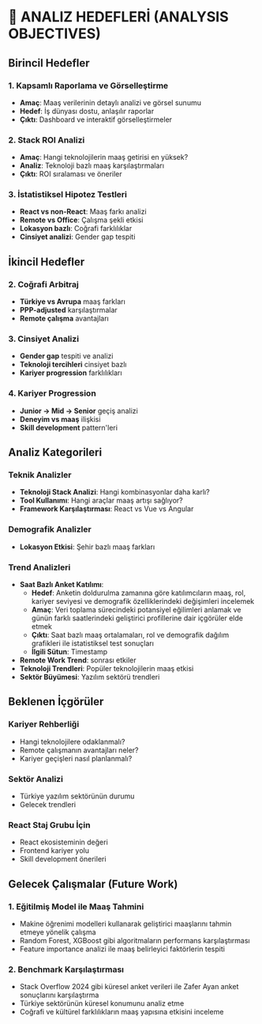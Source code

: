 # 🎯 ANALIZ HEDEFLERİ (ANALYSIS OBJECTIVES)

## Birincil Hedefler

### 1. Kapsamlı Raporlama ve Görselleştirme
- **Amaç**: Maaş verilerinin detaylı analizi ve görsel sunumu
- **Hedef**: İş dünyası dostu, anlaşılır raporlar
- **Çıktı**: Dashboard ve interaktif görselleştirmeler

### 2. Stack ROI Analizi
- **Amaç**: Hangi teknolojilerin maaş getirisi en yüksek?
- **Analiz**: Teknoloji bazlı maaş karşılaştırmaları
- **Çıktı**: ROI sıralaması ve öneriler

### 3. İstatistiksel Hipotez Testleri
- **React vs non-React**: Maaş farkı analizi
- **Remote vs Office**: Çalışma şekli etkisi
- **Lokasyon bazlı**: Coğrafi farklılıklar
- **Cinsiyet analizi**: Gender gap tespiti

## İkincil Hedefler

### 2. Coğrafi Arbitraj
- **Türkiye vs Avrupa** maaş farkları
- **PPP-adjusted** karşılaştırmalar
- **Remote çalışma** avantajları

### 3. Cinsiyet Analizi
- **Gender gap** tespiti ve analizi
- **Teknoloji tercihleri** cinsiyet bazlı
- **Kariyer progression** farklılıkları

### 4. Kariyer Progression
- **Junior → Mid → Senior** geçiş analizi
- **Deneyim vs maaş** ilişkisi
- **Skill development** pattern'leri

## Analiz Kategorileri

### Teknik Analizler
- **Teknoloji Stack Analizi**: Hangi kombinasyonlar daha karlı?
- **Tool Kullanımı**: Hangi araçlar maaş artışı sağlıyor?
- **Framework Karşılaştırması**: React vs Vue vs Angular

### Demografik Analizler
- **Lokasyon Etkisi**: Şehir bazlı maaş farkları

### Trend Analizleri
- **Saat Bazlı Anket Katılımı**: 
  - **Hedef**: Anketin doldurulma zamanına göre katılımcıların maaş, rol, kariyer seviyesi ve demografik özelliklerindeki değişimleri incelemek
  - **Amaç**: Veri toplama sürecindeki potansiyel eğilimleri anlamak ve günün farklı saatlerindeki geliştirici profillerine dair içgörüler elde etmek
  - **Çıktı**: Saat bazlı maaş ortalamaları, rol ve demografik dağılım grafikleri ile istatistiksel test sonuçları
  - **İlgili Sütun**: Timestamp
- **Remote Work Trend**:  sonrası etkiler
- **Teknoloji Trendleri**: Popüler teknolojilerin maaş etkisi
- **Sektör Büyümesi**: Yazılım sektörü trendleri

## Beklenen İçgörüler

### Kariyer Rehberliği
- Hangi teknolojilere odaklanmalı?
- Remote çalışmanın avantajları neler?
- Kariyer geçişleri nasıl planlanmalı?

### Sektör Analizi
- Türkiye yazılım sektörünün durumu
- Gelecek trendleri

### React Staj Grubu İçin
- React ekosisteminin değeri
- Frontend kariyer yolu
- Skill development önerileri

## Gelecek Çalışmalar (Future Work)

### 1. Eğitilmiş Model ile Maaş Tahmini
- Makine öğrenimi modelleri kullanarak geliştirici maaşlarını tahmin etmeye yönelik çalışma
- Random Forest, XGBoost gibi algoritmaların performans karşılaştırması
- Feature importance analizi ile maaş belirleyici faktörlerin tespiti

### 2. Benchmark Karşılaştırması
- Stack Overflow 2024 gibi küresel anket verileri ile Zafer Ayan anket sonuçlarını karşılaştırma
- Türkiye sektörünün küresel konumunu analiz etme
- Coğrafi ve kültürel farklılıkların maaş yapısına etkisini inceleme
